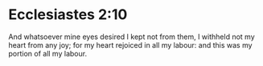 # Ecclesiastes 2:10

And whatsoever mine eyes desired I kept not from them, I withheld not my heart from any joy; for my heart rejoiced in all my labour: and this was my portion of all my labour.